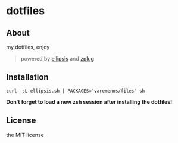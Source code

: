 # dotfiles

## About

my dotfiles, enjoy

> powered by [ellipsis](https://github.com/ellipsis/ellipsis) and [zplug](https://github.com/zplug/zplug)

## Installation

```
curl -sL ellipsis.sh | PACKAGES='varemenos/files' sh
```

**Don't forget to load a new zsh session after installing the dotfiles!**

## License

the MIT license
